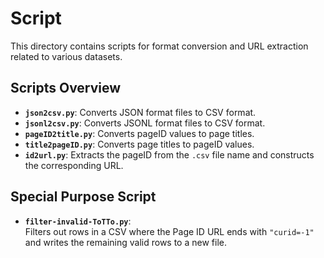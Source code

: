 # Script 

This directory contains scripts for format conversion and URL extraction related to various datasets.

## Scripts Overview

- **`json2csv.py`**: Converts JSON format files to CSV format.
- **`jsonl2csv.py`**: Converts JSONL format files to CSV format.
- **`pageID2title.py`**: Converts pageID values to page titles.
- **`title2pageID.py`**: Converts page titles to pageID values.
- **`id2url.py`**: Extracts the pageID from the `.csv` file name and constructs the corresponding URL.

## Special Purpose Script

- **`filter-invalid-ToTTo.py`**:  
  Filters out rows in a CSV where the Page ID URL ends with `"curid=-1"` and writes the remaining valid rows to a new file.

